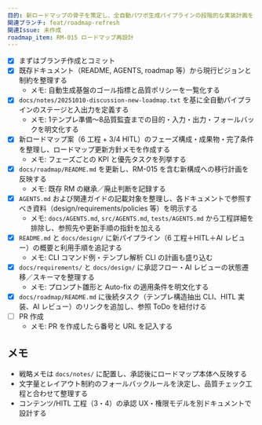 ```yaml
---
目的: 新ロードマップの骨子を策定し、全自動パワポ生成パイプラインの段階的な実装計画をまとめる
関連ブランチ: feat/roadmap-refresh
関連Issue: 未作成
roadmap_item: RM-015 ロードマップ再設計
---
```


- [x] まずはブランチ作成とコミット
- [x] 既存ドキュメント（README, AGENTS, roadmap 等）から現行ビジョンと制約を整理する
  - メモ: 自動生成基盤のゴール指標と品質ポリシーを一覧化する
- [x] `docs/notes/20251010-discussion-new-loadmap.txt` を基に全自動パイプラインのステージと入出力を定義する
  - メモ: 1テンプレ準備〜8品質監査までの目的・入力・出力・フォールバックを明文化する
- [x] 新ロードマップ案（6 工程 + 3/4 HITL）のフェーズ構成・成果物・完了条件を整理し、ロードマップ更新方針メモを作成する
  - メモ: フェーズごとの KPI と優先タスクを列挙する
- [x] `docs/roadmap/README.md` を更新し、RM-015 を含む新構成への移行計画を反映する
  - メモ: 既存 RM の継承／廃止判断を記録する
- [x] `AGENTS.md` および関連ガイドの記載対象を整理し、各ドキュメントで参照すべき資料（design/requirements/policies 等）を明示する
  - メモ: `docs/AGENTS.md`, `src/AGENTS.md`, `tests/AGENTS.md` から工程詳細を排除し、参照先や更新手順の指針を加える
- [x] `README.md` と `docs/design/` に新パイプライン（6 工程＋HITL＋AI レビュー）の概要と利用手順を追記する
  - メモ: CLI コマンド例・テンプレ解析 CLI の計画も盛り込む
- [x] `docs/requirements/` と `docs/design/` に承認フロー・AI レビューの状態遷移／スキーマを整理する
  - メモ: プロンプト雛形と Auto-fix の適用条件を明文化する
- [x] `docs/roadmap/README.md` に後続タスク（テンプレ構造抽出 CLI、HITL 実装、AI レビュー）のリンクを追加し、参照 ToDo を紐付ける
- [ ] PR 作成
  - メモ: PR を作成したら番号と URL を記入する

## メモ
- 戦略メモは `docs/notes/` に配置し、承認後にロードマップ本体へ反映する
- 文字量とレイアウト制約のフォールバックルールを決定し、品質チェック工程と合わせて整理する
- コンテンツ/HITL 工程（3・4）の承認 UX・権限モデルを別ドキュメントで設計する
